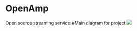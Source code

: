 # OpenAmp
Open source streaming service
#Main diagram for project
![](https://www.plantuml.com/plantuml/svg/VP7FQiCm38VlUWgzG3RMOoYbOpltKdOQewYnAAR-4oId9M-_n4v6ietwzEEBz4Mozvf8KkSTW5vjQ4d88pKfoZ7rZf7khD4prA_6sr13_Q4ifvSvREPmg052D8n7bXlB9spFEzISeHeEA0VpBDpO6wF6S55u6WvuDfPQHpqB9g7coW9Va-hDMGwfg9gSYshHKoHZTbOJjdJXWhhMHJBJdsPXtk6qrD987ijpIJ4F7aE9pgICxrCedXaNHwSiWJnFqv7gFOfPpphjFmw8nWgFLzwlItxpdsNA7UEsgdQhdLOV_a7pp92Ry4zxUTlCbsIp85ZGOLcqvs0wxxu1)
